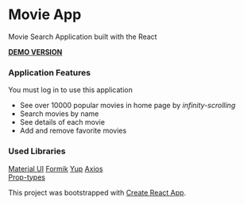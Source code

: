 # Movie App

Movie Search Application built with the React    

 **[DEMO VERSION](movie-app-fambx3vds-martirossahakyan.vercel.app)**
### Application Features 
You must log in to use this application

- See over 10000 popular movies in home page by *infinity-scrolling*
- Search movies by name
- See details of each movie 
- Add and remove favorite movies
 
### Used Libraries
[Material UI](https://material-ui.com/)
[Formik](https://formik.org/docs/examples/with-material-ui)
[Yup](https://www.npmjs.com/package/yup)
[Axios](https://www.npmjs.com/package/axios)  
[Prop-types](https://www.npmjs.com/package/prop-types)  


This project was bootstrapped with [Create React App](https://github.com/facebook/create-react-app).